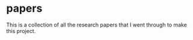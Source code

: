 # papers

This is a collection of all the research papers that I went through to make this project. 